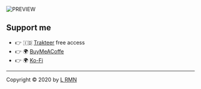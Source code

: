 
![PREVIEW](https://media.discordapp.net/attachments/1091192083852828744/1107394266306723840/preview-justme1.png?width=783&height=450)
## Support me

- 👉 🇮🇩 [Trakteer](https://trakteer.id/lrmn) free access
- 👉 🌍 [BuyMeACoffe](https://www.buymeacoffee.com/lrmn)
- 👉 🌍 [Ko-Fi](https://ko-fi.com/lrmn7)

---

Copyright © 2020 by [L RMN](https://is-a.fun/)
